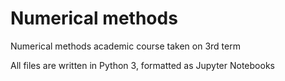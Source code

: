# Numerical methods
Numerical methods academic course taken on 3rd term 

All files are written in Python 3, formatted as Jupyter Notebooks
